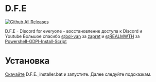 # D.F.E
[![Github All Releases](https://img.shields.io/github/downloads/Sam282SD/D.F.E/total.svg)]()

D.F.E - Discord for everyone - восстановление доступа к Discord и Youtube
Большое спасибо [@bol-van](https://github.com/bol-van) за [zapret](https://github.com/bol-van/zapret) и [@REALMWTH](https://github.com/REALMWTH) за [Powershell-GDPI-Install-Script](https://github.com/REALMWTH/Powershell-GDPI-Install-Script)

# Установка
[Скачайте](https://github.com/Sam282SD/D.F.E/releases/tag/Mad) D.F.E._installer.bat и запустите. Далее следуйте подсказкам.



